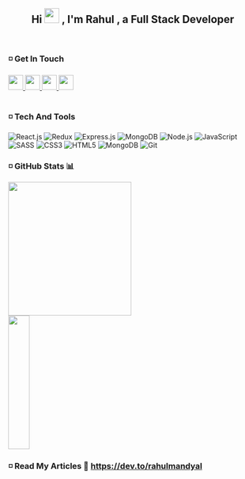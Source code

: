 
<header>
   <h2 align="center">
      Hi
      <img src="https://raw.githubusercontent.com/MartinHeinz/MartinHeinz/master/wave.gif" width="30px" height="30px">
      , I'm Rahul , a Full Stack Developer
   </h2>
</header>

### :white_medium_small_square: Get In Touch

   <nav>
       <a href= "https://twitter.com/RahulMandyal4" target="_blank">
          <img src="https://img.icons8.com/stickers/344/twitter.png" margin-right="20px" width="30px" height="30px"/> 
       </a>
       <a href="mailto:rahulmandyal079@gmail.com" target="_blank">
          <img src="https://img.icons8.com/color/344/gmail-new.png" margin-right="20px" width="30px" height="30px"/> 
       </a>
      <a href="https://dev.to/rahulmandyal" target="_blank">
          <img src="https://img.icons8.com/windows/344/dev.png" margin-right="20px" width="30px" height="30px"/> 
       </a>
       <a href="https://www.codewars.com/users/Rahulmandyal" target="_blank">
          <img src="https://docs.codewars.com/logo.svg" margin-right="20px" width="30px" height="30px"/> 
       </a>
   </nav>
   <br>
   
### :white_medium_small_square: Tech And Tools

   <p> 
       <img alt="React.js" src="https://img.shields.io/badge/Redux-593D88?style=for-the-badge&logo=redux&logoColor=white" />
      <img alt="Redux" src="https://img.shields.io/badge/React-20232A?style=for-the-badge&logo=react&logoColor=61DAFB" />
      <img alt="Express.js" src="https://img.shields.io/badge/Express.js-000000?style=for-the-badge&logo=express&logoColor=white" />
      <img alt="MongoDB" src="https://img.shields.io/badge/MongoDB-white?style=for-the-badge&logo=mongodb&logoColor=4EA94B" />
      <img alt="Node.js" src="https://img.shields.io/badge/Node.js-339933?style=for-the-badge&logo=nodedotjs&logoColor=white" />
      <img alt="JavaScript" src="https://img.shields.io/badge/javascript-%23323330.svg?style=for-the-badge&logo=javascript&logoColor=%23F7DF1E" />
      <img alt="SASS" src="https://img.shields.io/badge/SCSS-hotpink.svg?style=for-the-badge&logo=SASS&logoColor=white"/>
      <img alt="CSS3" src="https://img.shields.io/badge/css3-%231572B6.svg?style=for-the-badge&logo=css3&logoColor=white" />
      <img alt="HTML5" src="https://img.shields.io/badge/html5-%23E34F26.svg?style=for-the-badge&logo=html5&logoColor=white" />
      <img alt="MongoDB" src="https://img.shields.io/badge/GitHub-100000?style=for-the-badge&logo=github&logoColor=white" /> 
      <img alt="Git" src="https://img.shields.io/badge/git-%23F05033.svg?style=for-the-badge&logo=git&logoColor=white" />
  </p>

### :white_medium_small_square: GitHub Stats 📊
  <p>
      <img src="https://github-readme-stats.vercel.app/api?username=rahulmandyal1&show_icons=true&theme=synthwave", height="270px" width="70.25%"/> 
      <img src="https://github-readme-stats.vercel.app/api/top-langs/?username=rahulmandyal1&theme=tokyonight" height="270px" width="29.25%"/>
  </p>

### :white_medium_small_square:  Read My Articles 📝 https://dev.to/rahulmandyal


